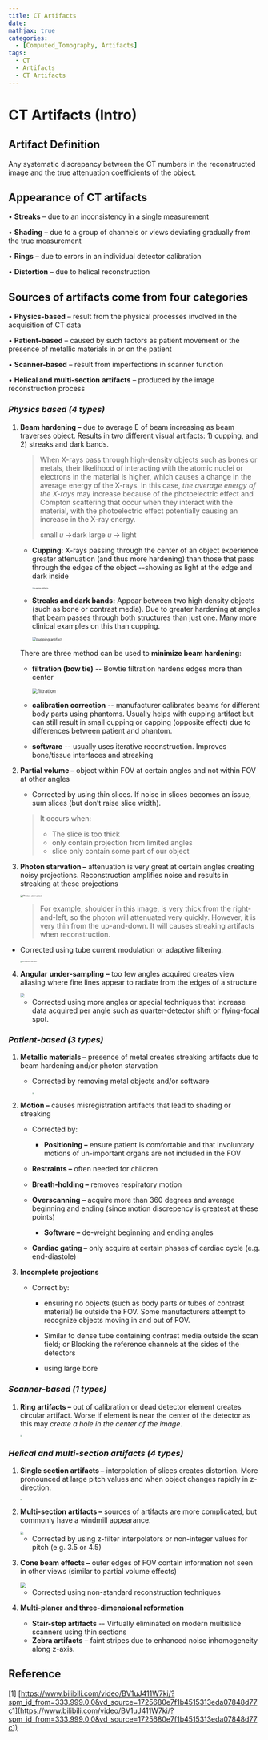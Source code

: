 ```yaml
---
title: CT Artifacts
date:
mathjax: true
categories:
  - [Computed_Tomography, Artifacts]
tags:
  - CT
  - Artifacts
  - CT Artifacts
---
```


# CT Artifacts (Intro)

## Artifact Definition

Any systematic discrepancy between the CT numbers in the reconstructed image and the true attenuation coefficients of the object.

## Appearance of CT artifacts

• **Streaks** – due to an inconsistency in a single measurement

• **Shading** – due to a group of channels or views deviating gradually from the true measurement

• **Rings** – due to errors in an individual detector calibration

• **Distortion** – due to helical reconstruction

## Sources of artifacts come from four categories

• **Physics-based** – result from the physical processes involved in the acquisition of CT data

• **Patient-based** – caused by such factors as patient movement or the presence of metallic materials in or on the patient

• **Scanner-based** – result from imperfections in scanner function

• **Helical and** **multi-section** **artifacts** – produced by the image reconstruction process

### _Physics based (4 types)_

1. **Beam hardening –** due to average E of beam increasing as beam traverses object. Results in two different visual artifacts: 1) cupping, and 2) streaks and dark bands.

   > When X-rays pass through high-density objects such as bones or metals, their likelihood of interacting with the atomic nuclei or electrons in the material is higher, which causes a change in the average energy of the X-rays. In this case, _the average energy of the X-rays_ may increase because of the photoelectric effect and Compton scattering that occur when they interact with the material, with the photoelectric effect potentially causing an increase in the X-ray energy.
   >
   > small $u$ ->dark large $u$ -> light

   - **Cupping**: X-rays passing through the center of an object experience greater attenuation (and thus more hardening) than those that pass through the edges of the object --showing as light at the edge and dark inside

        <img src="https://lh3.googleusercontent.com/Yd5VAEcgDijflRyX6XRVFmYqOQeW6xmoaHxDFYPtTTJZVKsZDErsGwNAK9dSPIDf3AdEWDFvYDlMMXKBNkktc_RRFF4yjIKnfBnsVw9n#pic_center" alt="cupping artifacts" style="zoom: 25%;" />

   - **Streaks and dark bands:** Appear between two high density objects (such as bone or contrast media). Due to greater hardening at angles that beam passes through both structures than just one. Many more clinical examples on this than cupping.

      <img src="https://miro.medium.com/v2/resize:fit:634/1*vlf-2WNLt4X_8zHw1FlSGw.png" alt="cupping artifact" style="zoom:50%;" />

   There are three method can be used to **minimize beam hardening**:

   - **filtration (bow tie)** -- Bowtie filtration hardens edges more than center

     <img src="https://aapm.onlinelibrary.wiley.com/cms/asset/b19bc12c-7021-467a-8cda-f0411f602e37/mp7470-fig-0002-m.png" alt="filtration" style="zoom: 67%;" />

   - **calibration correction** -- manufacturer calibrates beams for different body parts using phantoms. Usually helps with cupping artifact but can still result in small cupping or capping (opposite effect) due to differences between patient and phantom.

   - **software** -- usually uses iterative reconstruction. Improves bone/tissue interfaces and streaking

2. **Partial volume –** object within FOV at certain angles and not within FOV at other angles

   - Corrected by using thin slices. If noise in slices becomes an issue, sum slices (but don’t raise slice width).

   > It occurs when:
   >
   > - The slice is too thick
   > - only contain projection from limited angles
   > - slice only contain some part of our object

3. **Photon starvation –** attenuation is very great at certain angles creating noisy projections. Reconstruction amplifies noise and results in streaking at these projections

   <img src="https://oncologymedicalphysics.com/wp-content/uploads/2018/07/streaking-artifact.png" alt="Photon starvation" style="zoom:33%;" />

   > For example, shoulder in this image, is very thick from the right-and-left, so the photon will attenuated very quickly. However, it is very thin from the up-and-down. It will causes streaking artifacts when reconstruction.

- Corrected using tube current modulation or adaptive filtering.

  <img src="https://lh3.googleusercontent.com/WHN-7DplJqlGRogFbZj6yZ-tBJ0zA2Mo-Mj3GhYAocdF0yIJqXlbL9WZykq9jdyKfYs098w4ma_93Q4V7O5qvFCSnJwoLgqU5eoD4FS7" alt="correct photon starvation" style="zoom: 18%;" />

4. **Angular** **under-sampling** **–** too few angles acquired creates view aliasing where fine lines appear to radiate from the edges of a structure

   <img src="https://encrypted-tbn2.gstatic.com/images?q=tbn:ANd9GcSLJsSPJ5aAtCqRAFDJXwZb3YorypWSUWkqwCTeNyRwlJVYz-3_" style="zoom:50%;" />

   - Corrected using more angles or special techniques that increase data acquired per angle such as quarter-detector shift or flying-focal spot.

### **_Patient-based (3 types)_**

1. **Metallic materials –** presence of metal creates streaking artifacts due to beam hardening and/or photon starvation

   - Corrected by removing metal objects and/or software

     <img src="https://lh3.googleusercontent.com/Y3xHgh4CY5m_QloMp7EkHzXI-QOZQW04eEat8FdixoR4BWsWkqy-kqBKG2X0jNM5Zd7MHzOjw7IcWsL1nMUh6R8cggbwNNqB-qwSTjkWEQ" style="zoom:20%;" />

2. **Motion –** causes misregistration artifacts that lead to shading or streaking

   - Corrected by:

     - **Positioning –** ensure patient is comfortable and that involuntary motions of un-important organs are not included in the FOV

   - **Restraints –** often needed for children
   - **Breath-holding –** removes respiratory motion
   - **Overscanning** **–** acquire more than 360 degrees and average beginning and ending (since motion discrepency is greatest at these points)
     - **Software –** de-weight beginning and ending angles
   - **Cardiac gating –** only acquire at certain phases of cardiac cycle (e.g. end-diastole)

3. **Incomplete projections**

   - Correct by:

     - ensuring no objects (such as body parts or tubes of contrast material) lie outside the FOV. Some manufacturers attempt to recognize objects moving in and out of FOV.

     - Similar to dense tube containing contrast media outside the scan field; or Blocking the reference channels at the sides of the detectors

     - using large bore

### _**Scanner-based (1 types)**_

1. **Ring artifacts –** out of calibration or dead detector element creates circular artifact. Worse if element is near the center of the detector as this may _create a hole in the center of the image_.

   <img src="https://lh3.googleusercontent.com/GIAScyDssE4GSCTvKUyifMXgrjRM4MkwdiEBk0PHR5O-O7vRnaOHnemQ8oEm9bHehxO4joen8jmhmpz-p9WDUt63w9kGIarK5qcR1S5s3w" style="zoom:20%;" />

### _**Helical and** **multi-section** **artifacts (4 types)**_

1. **Single section artifacts –** interpolation of slices creates distortion. More pronounced at large pitch values and when object changes rapidly in z-direction.

   <img src="https://lh3.googleusercontent.com/6q0F4hqggcW7FS37KXx3siKNXDy7DuxzvybkhINDomkRF9eVOUiAtzr1PUDiaOrI58nKlPa4aFBiEDasDJE59NYdKCX0ekYElT9uhmI" style="zoom:19%;" />

2. **Multi-section** **artifacts –** sources of artifacts are more complicated, but commonly have a windmill appearance.

   <img src="https://lh3.googleusercontent.com/8FjdQ1NgrdwIIq0wjtKV1gLSN50PYQOUnLb6OaoPIwmIvsU1Jbh4BXLZqhpsbnv7VV0fanHM3IY--zZvtUxevRke21BffLGc2wcqQbIb7g" style="zoom:37%;" />

   - Corrected by using z-filter interpolators or non-integer values for pitch (e.g. 3.5 or 4.5)

3. **Cone beam effects –** outer edges of FOV contain information not seen in other views (similar to partial volume effects)

   <img src="https://encrypted-tbn0.gstatic.com/images?q=tbn:ANd9GcRckcuI2YFGG9VZWRhusDnn6ISSgIfQXqDazA&usqp=CAU" style="zoom:67%;" />

   - Corrected using non-standard reconstruction techniques

4. **Multi-planer** **and three-dimensional reformation**

   - **Stair-step artifacts** -- Virtually eliminated on modern multislice scanners using thin sections
   - **Zebra artifacts** – faint stripes due to enhanced noise inhomogeneity along z-axis.

## Reference

[1] [https://www.bilibili.com/video/BV1uJ411W7ki/?spm_id_from=333.999.0.0&vd_source=1725680e7f1b4515313eda07848d77c1](https://www.bilibili.com/video/BV1uJ411W7ki/?spm_id_from=333.999.0.0&vd_source=1725680e7f1b4515313eda07848d77c1)
